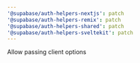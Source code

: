 ```yaml
---
'@supabase/auth-helpers-nextjs': patch
'@supabase/auth-helpers-remix': patch
'@supabase/auth-helpers-shared': patch
'@supabase/auth-helpers-sveltekit': patch
---
```


Allow passing client options
